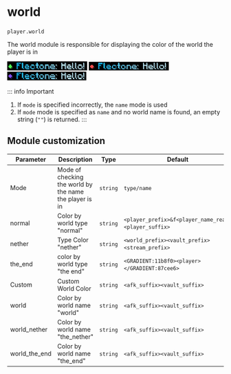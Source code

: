 # world
`player.world`

The world module is responsible for displaying the color of the world the player is in

![World over](world-over.png)
![World nether](world-nether.png)
![World end](world-end.png)

::: info Important
1. If `mode` is specified incorrectly, the `name` mode is used
2. If `mode` mode is specified as `name` and no world name is found, an empty string (`""`) is returned.
:::

## Module customization

| Parameter     | Description                                             | Type     | Default                                              |
| ------------- | ------------------------------------------------------- | -------- | ---------------------------------------------------- |
| Mode          | Mode of checking the world by the name the player is in | `string` | `type/name`                                          |
| normal        | Color by world type "normal"                            | `string` | `<player_prefix>&f<player_name_real><player_suffix>` |
| nether        | Type Color "nether"                                     | `string` | `<world_prefix><vault_prefix><stream_prefix>`        |
| the_end       | color by world type "the end"                           | `string` | `<GRADIENT:11b8f0><player></GRADIENT:87cee6>`        |
| Custom        | Custom World Color                                      | `string` | `<afk_suffix><vault_suffix>`                         |
| world         | Color by world name "world"                             | `string` | `<afk_suffix><vault_suffix>`                         |
| world_nether  | Color by world name "the_nether"                        | `string` | `<afk_suffix><vault_suffix>`                         |
| world_the_end | Color by world name "the_end"                           | `string` | `<afk_suffix><vault_suffix>`                         |
